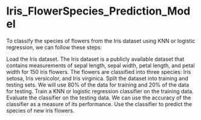 # Iris_FlowerSpecies_Prediction_Model
To classify the species of flowers from the Iris dataset using KNN or logistic regression, we can follow these steps:

Load the Iris dataset. The Iris dataset is a publicly available dataset that contains measurements of sepal length, sepal width, petal length, and petal width for 150 iris flowers. The flowers are classified into three species: Iris setosa, Iris versicolor, and Iris virginica.
Split the dataset into training and testing sets. We will use 80% of the data for training and 20% of the data for testing.
Train a KNN or logistic regression classifier on the training data.
Evaluate the classifier on the testing data. We can use the accuracy of the classifier as a measure of its performance.
Use the classifier to predict the species of new iris flowers.
